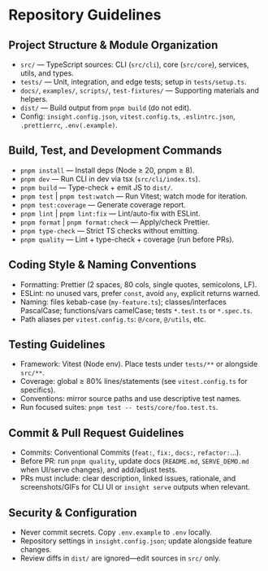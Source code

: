 # Repository Guidelines

## Project Structure & Module Organization
- `src/` — TypeScript sources: CLI (`src/cli`), core (`src/core`), services, utils, and types.
- `tests/` — Unit, integration, and edge tests; setup in `tests/setup.ts`.
- `docs/`, `examples/`, `scripts/`, `test-fixtures/` — Supporting materials and helpers.
- `dist/` — Build output from `pnpm build` (do not edit).
- Config: `insight.config.json`, `vitest.config.ts`, `.eslintrc.json`, `.prettierrc`, `.env(.example)`.

## Build, Test, and Development Commands
- `pnpm install` — Install deps (Node ≥ 20, pnpm ≥ 8).
- `pnpm dev` — Run CLI in dev via tsx (`src/cli/index.ts`).
- `pnpm build` — Type-check + emit JS to `dist/`.
- `pnpm test` | `pnpm test:watch` — Run Vitest; watch mode for iteration.
- `pnpm test:coverage` — Generate coverage report.
- `pnpm lint` | `pnpm lint:fix` — Lint/auto-fix with ESLint.
- `pnpm format` | `pnpm format:check` — Apply/check Prettier.
- `pnpm type-check` — Strict TS checks without emitting.
- `pnpm quality` — Lint + type-check + coverage (run before PRs).

## Coding Style & Naming Conventions
- Formatting: Prettier (2 spaces, 80 cols, single quotes, semicolons, LF).
- ESLint: no unused vars, prefer `const`, avoid `any`, explicit returns warned.
- Naming: files kebab-case (`my-feature.ts`); classes/interfaces PascalCase; functions/vars camelCase; tests `*.test.ts` or `*.spec.ts`.
- Path aliases per `vitest.config.ts`: `@/core`, `@/utils`, etc.

## Testing Guidelines
- Framework: Vitest (Node env). Place tests under `tests/**` or alongside `src/**`.
- Coverage: global ≥ 80% lines/statements (see `vitest.config.ts` for specifics).
- Conventions: mirror source paths and use descriptive test names.
- Run focused suites: `pnpm test -- tests/core/foo.test.ts`.

## Commit & Pull Request Guidelines
- Commits: Conventional Commits (`feat:`, `fix:`, `docs:`, `refactor:`…).
- Before PR: run `pnpm quality`, update docs (`README.md`, `SERVE_DEMO.md` when UI/serve changes), and add/adjust tests.
- PRs must include: clear description, linked issues, rationale, and screenshots/GIFs for CLI UI or `insight serve` outputs when relevant.

## Security & Configuration
- Never commit secrets. Copy `.env.example` to `.env` locally.
- Repository settings in `insight.config.json`; update alongside feature changes.
- Review diffs in `dist/` are ignored—edit sources in `src/` only.
